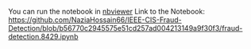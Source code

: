 You can run the notebook in [nbviewer](https://nbviewer.jupyter.org/)
Link to the Notebook: https://github.com/NaziaHossain66/IEEE-CIS-Fraud-Detection/blob/b56770c2945575e51cd257ad004213149a9f30f3/fraud-detection.8429.ipynb
